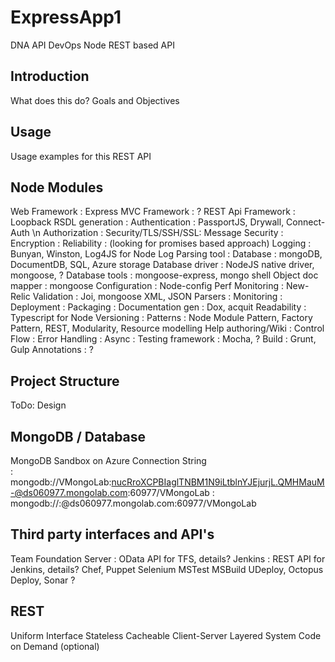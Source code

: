 ﻿# ExpressApp1

DNA API
DevOps Node REST based API


Introduction
------------
What does this do?
Goals and Objectives


Usage
-----
Usage examples for this REST API


Node Modules
------------
Web Framework			  : Express
MVC Framework			  : ? 
REST Api Framework	: Loopback
RSDL generation			: 
Authentication			: PassportJS, Drywall, Connect-Auth \n
Authorization			  :
Security/TLS/SSH/SSL:
Message Security		: 
Encryption			    :
Reliability			    : (looking for promises based approach)
Logging				      : Bunyan, Winston, Log4JS for Node
Log Parsing tool		:
Database			      : mongoDB, DocumentDB, SQL, Azure storage
Database driver			: NodeJS native driver, mongoose, ?
Database tools			: mongoose-express, mongo shell
Object doc mapper		: mongoose
Configuration			  : Node-config
Perf Monitoring		  : New-Relic
Validation			    : Joi, mongoose
XML, JSON Parsers		: 
Monitoring			    :
Deployment			    :
Packaging			      :
Documentation gen		: Dox, acquit
Readability			    : Typescript for Node
Versioning			    :
Patterns  			    : Node Module Pattern, Factory Pattern, REST, Modularity, Resource modelling
Help authoring/Wiki	: 
Control Flow			  :
Error Handling			:
Async				        :
Testing framework		: Mocha, ?
Build					: Grunt, Gulp
Annotations				: ?






Project Structure
-----------------
ToDo: Design



MongoDB / Database
------------------
MongoDB Sandbox on Azure
Connection String		
: mongodb://VMongoLab:nucRroXCPBIaglTNBM1N9iLtblnYJEjurjL.QMHMauM-@ds060977.mongolab.com:60977/VMongoLab
: mongodb://<dbuser>:<dbpassword>@ds060977.mongolab.com:60977/VMongoLab



Third party interfaces and API's
--------------------------------
Team Foundation Server	: OData API for TFS, details?
Jenkins			: REST API for Jenkins, details?
Chef, Puppet
Selenium
MSTest
MSBuild
UDeploy, Octopus Deploy, 
Sonar
?



REST
----
Uniform Interface
Stateless
Cacheable
Client-Server
Layered System
Code on Demand (optional)
